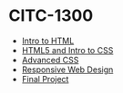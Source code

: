 # CITC-1300

<ul>
<li><a href="Intro_to_html/index.html" target="blank">Intro to HTML</a></li>
<li><a href="HTML5_intro_to_css/index.html" target="blank">HTML5 and Intro to CSS</a></li>
<li><a href="adv_css/index.html" target="blank">Advanced CSS</a></li>
<li><a href="responsive/index.html" target="blank">Responsive Web Design</a></li>
<li><a href="Final_Project/index.html" target="blank">Final Project</a></li>
</ul>